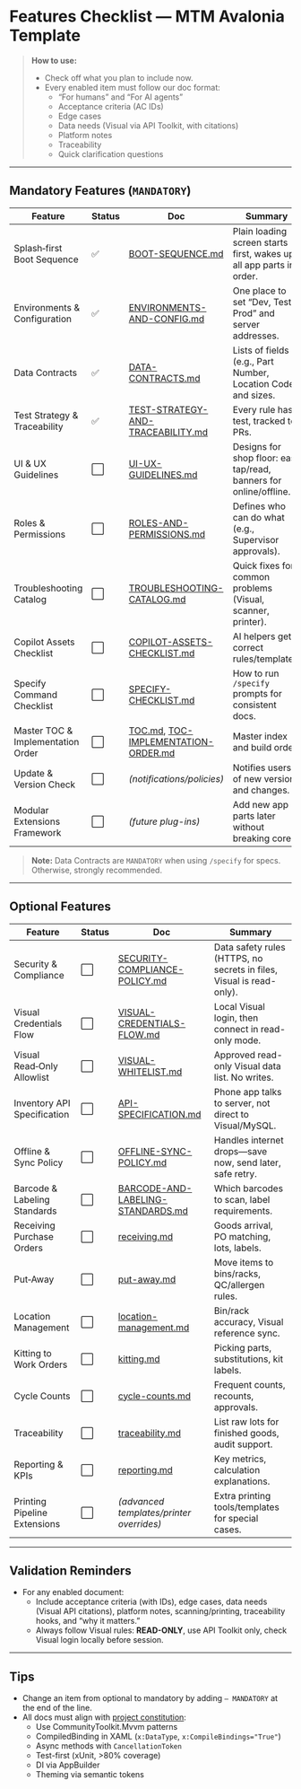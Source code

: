 # Features Checklist — MTM Avalonia Template

> **How to use:**
>
> - Check off what you plan to include now.
> - Every enabled item must follow our doc format:
>   - “For humans” and “For AI agents”
>   - Acceptance criteria (AC IDs)
>   - Edge cases
>   - Data needs (Visual via API Toolkit, with citations)
>   - Platform notes
>   - Traceability
>   - Quick clarification questions

---

## Mandatory Features (`MANDATORY`)

| Feature                           | Status | Doc                                                                                      | Summary                                                             |
| --------------------------------- | ------ | ---------------------------------------------------------------------------------------- | ------------------------------------------------------------------- |
| Splash‑first Boot Sequence        | ✅      | [BOOT-SEQUENCE.md](</docs/BOOT-SEQUENCE (Complete!).md>)                                 | Plain loading screen starts first, wakes up all app parts in order. |
| Environments & Configuration      | ✅      | [ENVIRONMENTS-AND-CONFIG.md](</docs/ENVIRONMENTS-AND-CONFIG (Complete!).md>)             | One place to set “Dev, Test, Prod” and server addresses.            |
| Data Contracts                    | ✅      | [DATA-CONTRACTS.md](/docs/DATA-CONTRACTS.md)                                             | Lists of fields (e.g., Part Number, Location Code) and sizes.       |
| Test Strategy & Traceability      | ✅      | [TEST-STRATEGY-AND-TRACEABILITY.md](/docs/TEST-STRATEGY-AND-TRACEABILITY.md)             | Every rule has a test, tracked to PRs.                              |
| UI & UX Guidelines                | ⬜      | [UI-UX-GUIDELINES.md](/docs/UI-UX-GUIDELINES.md)                                         | Designs for shop floor: easy tap/read, banners for online/offline.  |
| Roles & Permissions               | ⬜      | [ROLES-AND-PERMISSIONS.md](/docs/ROLES-AND-PERMISSIONS.md)                               | Defines who can do what (e.g., Supervisor approvals).               |
| Troubleshooting Catalog           | ⬜      | [TROUBLESHOOTING-CATALOG.md](/docs/TROUBLESHOOTING-CATALOG.md)                           | Quick fixes for common problems (Visual, scanner, printer).         |
| Copilot Assets Checklist          | ⬜      | [COPILOT-ASSETS-CHECKLIST.md](/docs/COPILOT-ASSETS-CHECKLIST.md)                         | AI helpers get correct rules/templates.                             |
| Specify Command Checklist         | ⬜      | [SPECIFY-CHECKLIST.md](/docs/SPECIFY-CHECKLIST.md)                                       | How to run `/specify` prompts for consistent docs.                  |
| Master TOC & Implementation Order | ⬜      | [TOC.md](/docs/TOC.md), [TOC-IMPLEMENTATION-ORDER.md](/docs/TOC-IMPLEMENTATION-ORDER.md) | Master index and build order.                                       |
| Update & Version Check            | ⬜      | _(notifications/policies)_                                                               | Notifies users of new versions and changes.                         |
| Modular Extensions Framework      | ⬜      | _(future plug-ins)_                                                                      | Add new app parts later without breaking core.                      |

> **Note:**
> Data Contracts are `MANDATORY` when using `/specify` for specs. Otherwise, strongly recommended.

---

## Optional Features

| Feature                      | Status | Doc                                                                          | Summary                                                              |
| ---------------------------- | ------ | ---------------------------------------------------------------------------- | -------------------------------------------------------------------- |
| Security & Compliance        | ⬜      | [SECURITY-COMPLIANCE-POLICY.md](/docs/SECURITY-COMPLIANCE-POLICY.md)         | Data safety rules (HTTPS, no secrets in files, Visual is read-only). |
| Visual Credentials Flow      | ⬜      | [VISUAL-CREDENTIALS-FLOW.md](/docs/VISUAL-CREDENTIALS-FLOW.md)               | Local Visual login, then connect in read-only mode.                  |
| Visual Read‑Only Allowlist   | ⬜      | [VISUAL-WHITELIST.md](/docs/VISUAL-WHITELIST.md)                             | Approved read-only Visual data list. No writes.                      |
| Inventory API Specification  | ⬜      | [API-SPECIFICATION.md](/docs/API-SPECIFICATION.md)                           | Phone app talks to server, not direct to Visual/MySQL.               |
| Offline & Sync Policy        | ⬜      | [OFFLINE-SYNC-POLICY.md](/docs/OFFLINE-SYNC-POLICY.md)                       | Handles internet drops—save now, send later, safe retry.             |
| Barcode & Labeling Standards | ⬜      | [BARCODE-AND-LABELING-STANDARDS.md](/docs/BARCODE-AND-LABELING-STANDARDS.md) | Which barcodes to scan, label requirements.                          |
| Receiving Purchase Orders    | ⬜      | [receiving.md](/docs/specs/features/receiving.md)                            | Goods arrival, PO matching, lots, labels.                            |
| Put‑Away                     | ⬜      | [put-away.md](/docs/specs/features/put-away.md)                              | Move items to bins/racks, QC/allergen rules.                         |
| Location Management          | ⬜      | [location-management.md](/docs/specs/features/location-management.md)        | Bin/rack accuracy, Visual reference sync.                            |
| Kitting to Work Orders       | ⬜      | [kitting.md](/docs/specs/features/kitting.md)                                | Picking parts, substitutions, kit labels.                            |
| Cycle Counts                 | ⬜      | [cycle-counts.md](/docs/specs/features/cycle-counts.md)                      | Frequent counts, recounts, approvals.                                |
| Traceability                 | ⬜      | [traceability.md](/docs/specs/features/traceability.md)                      | List raw lots for finished goods, audit support.                     |
| Reporting & KPIs             | ⬜      | [reporting.md](/docs/specs/features/reporting.md)                            | Key metrics, calculation explanations.                               |
| Printing Pipeline Extensions | ⬜      | _(advanced templates/printer overrides)_                                     | Extra printing tools/templates for special cases.                    |

---

## Validation Reminders

- For any enabled document:
  - Include acceptance criteria (with IDs), edge cases, data needs (Visual API citations), platform notes, scanning/printing, traceability hooks, and “why it matters.”
  - Always follow Visual rules: **READ-ONLY**, use API Toolkit only, check Visual login locally before session.

---

## Tips

- Change an item from optional to mandatory by adding `— MANDATORY` at the end of the line.
- All docs must align with [project constitution](../.specify/memory/constitution.md):
  - Use CommunityToolkit.Mvvm patterns
  - CompiledBinding in XAML (`x:DataType`, `x:CompileBindings="True"`)
  - Async methods with `CancellationToken`
  - Test-first (xUnit, >80% coverage)
  - DI via AppBuilder
  - Theming via semantic tokens

